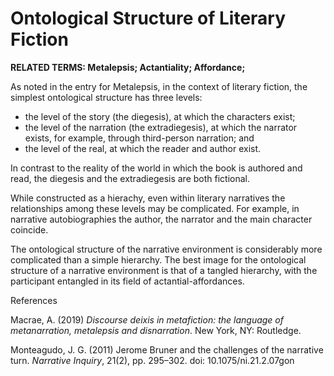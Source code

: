 # Ontological Structure of Literary Fiction

**RELATED TERMS: Metalepsis; Actantiality; Affordance;**

As noted in the entry for Metalepsis, in the context of literary fiction, the simplest ontological structure has three levels: 

* the level of the story (the diegesis), at which the characters exist; 
* the level of the narration (the extradiegesis), at which the narrator exists, for example, through third-person narration; and 
* the level of the real, at which the reader and author exist. 

In contrast to the reality of the world in which the book is authored and read, the diegesis and the extradiegesis are both fictional.

While constructed as a hierachy, even within literary narratives the relationships among these levels may be complicated. For example, in narrative autobiographies the author, the narrator and the main character coincide.

The ontological structure of the narrative environment is considerably more complicated than a simple hierarchy. The best image for the ontological structure of a narrative environment is that of a tangled hierarchy, with the participant entangled in its field of actantial-affordances.

References

Macrae, A. (2019) _Discourse deixis in metafiction: the language of metanarration, metalepsis and disnarration_. New York, NY: Routledge.

Monteagudo, J. G. (2011) Jerome Bruner and the challenges of the narrative turn. _Narrative Inquiry_, 21(2), pp. 295–302. doi: 10.1075/ni.21.2.07gon
